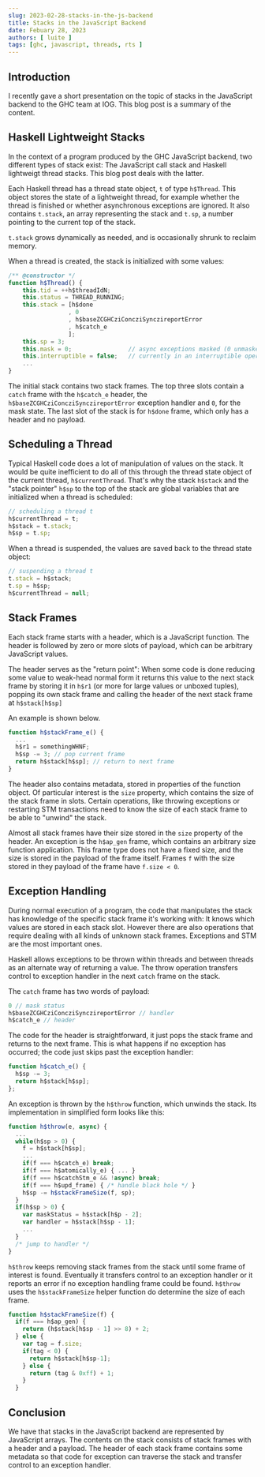 ```yaml
---
slug: 2023-02-28-stacks-in-the-js-backend
title: Stacks in the JavaScript Backend
date: Febuary 28, 2023
authors: [ luite ]
tags: [ghc, javascript, threads, rts ]
---
```


## Introduction

I recently gave a short presentation on the topic of stacks in the JavaScript backend to the GHC team at IOG. This blog post is a summary of the content.

## Haskell Lightweight Stacks

In the context of a program produced by the GHC JavaScript backend, two different types of stack exist: The JavaScript call stack and Haskell lightweigt thread stacks. This blog post deals with the latter.

Each Haskell thread has a thread state object, `t` of type `h$Thread`. This object stores the state of a lightweight thread, for example whether the thread is finished or whether asynchronous exceptions are ignored. It also contains `t.stack`, an array representing the stack and `t.sp`, a number pointing to the current top of the stack.

`t.stack` grows dynamically as needed, and is occasionally shrunk to reclaim memory.

When a thread is created, the stack is initialized with some values:

```javascript
/** @constructor */
function h$Thread() {
    this.tid = ++h$threadIdN;
    this.status = THREAD_RUNNING;
    this.stack = [h$done
                 , 0
                 , h$baseZCGHCziConcziSynczireportError
                 , h$catch_e
                 ];
    this.sp = 3;
    this.mask = 0;                // async exceptions masked (0 unmasked, 1: uninterruptible, 2: interruptible)
    this.interruptible = false;   // currently in an interruptible operation
    ...
}
```

The initial stack contains two stack frames. The top three slots contain a `catch` frame with the `h$catch_e` header, the `h$baseZCGHCziConcziSynczireportError` exception handler and `0`, for the mask state. The last slot of the stack is for `h$done` frame, which only has a header and no payload.

## Scheduling a Thread

Typical Haskell code does a lot of manipulation of values on the stack. It would be quite inefficient to do all of this through the thread state object of the current thread, `h$currentThread`. That's why the stack `h$stack` and the "stack pointer" `h$sp` to the top of the stack are global variables that are initialized when a thread is scheduled:

```javascript
// scheduling a thread t
h$currentThread = t;
h$stack = t.stack;
h$sp = t.sp;
```

When a thread is suspended, the values are saved back to the thread state object:

```javascript
// suspending a thread t
t.stack = h$stack;
t.sp = h$sp;
h$currentThread = null;
```

## Stack Frames

Each stack frame starts with a header, which is a JavaScript function. The header is followed by zero or more slots of payload, which can be arbitrary JavaScript values.

The header serves as the "return point": When some code is done reducing some value to weak-head normal form it returns this value to the next stack frame by storing it in `h$r1` (or more for large values or unboxed tuples), popping its own stack frame and calling the header of the next stack frame at `h$stack[h$sp]`

An example is shown below.

```javascript
function h$stackFrame_e() {
  ...
  h$r1 = somethingWHNF;
  h$sp -= 3; // pop current frame
  return h$stack[h$sp]; // return to next frame
}
```

The header also contains metadata, stored in properties of the function object. Of particular interest is the `size` property, which contains the size of the stack frame in slots. Certain operations, like throwing exceptions or restarting STM transactions need to know the size of each stack frame to be able to "unwind" the stack.

Almost all stack frames have their size stored in the `size` property of the header. An exception is the `h$ap_gen` frame, which contains an arbitrary size function application. This frame type does not have a fixed size, and the size is stored in the payload of the frame itself. Frames `f` with the size stored in they payload of the frame have `f.size < 0`.

## Exception Handling

During normal execution of a program, the code that manipulates the stack has knowledge of the specific stack frame it's working with: It knows which values are stored in each stack slot. However there are also operations that require dealing with all kinds of unknown stack frames. Exceptions and STM are the most important ones.

Haskell allows exceptions to be thrown within threads and between threads as an alternate way of returning a value. The throw operation transfers control to exception handler in the next `catch` frame on the stack.

The `catch` frame has two words of payload:

```javascript
0 // mask status
h$baseZCGHCziConcziSynczireportError // handler
h$catch_e // header
```

The code for the header is straightforward, it just pops the stack frame and returns to the next frame. This is what happens if no exception has occurred; the code just skips past the exception handler:

```javascript
function h$catch_e() {
  h$sp -= 3;
  return h$stack[h$sp];
};
```

An exception is thrown by the `h$throw` function, which unwinds the stack. Its implementation in simplified form looks like this:

```javascript
function h$throw(e, async) {
  ...
  while(h$sp > 0) {
    f = h$stack[h$sp];
    ...
    if(f === h$catch_e) break;
    if(f === h$atomically_e) { ... }
    if(f === h$catchStm_e && !async) break;
    if(f === h$upd_frame) { /* handle black hole */ }
    h$sp -= h$stackFrameSize(f, sp);
  }
  if(h$sp > 0) {
    var maskStatus = h$stack[h$p - 2];
    var handler = h$stack[h$sp - 1];
    ...
  }
  /* jump to handler */
}
```

`h$throw` keeps removing stack frames from the stack until some frame of interest is found. Eventually it transfers control to an exception handler or it reports an error if no exception handling frame could be found. `h$throw` uses the `h$stackFrameSize` helper function do determine the size of each frame.

```javascript
function h$stackFrameSize(f) {
  if(f === h$ap_gen) {
    return (h$stack[h$sp - 1] >> 8) + 2;
  } else {
    var tag = f.size;
    if(tag < 0) {
      return h$stack[h$sp-1];
    } else {
      return (tag & 0xff) + 1;
    }
  }
  ```

## Conclusion

We have that stacks in the JavaScript backend are represented by JavaScript arrays. The contents on the stack consists of stack frames with a header and a payload. The header of each stack frame contains some metadata so that code for exception can traverse the stack and transfer control to an exception handler.